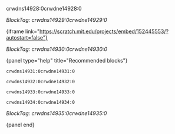 crwdns14928:0crwdne14928:0

*BlockTag: crwdns14929:0crwdne14929:0*

{iframe link="https://scratch.mit.edu/projects/embed/152445553/?autostart=false"}

*BlockTag: crwdns14930:0crwdne14930:0*

{panel type="help" title="Recommended blocks"}

<pre><code class="scratch:split:random">crwdns14931:0crwdne14931:0
</code></pre>

<pre><code class="scratch:split:random">crwdns14932:0crwdne14932:0
</code></pre>

<pre><code class="scratch:split:random">crwdns14933:0crwdne14933:0
</code></pre>

<pre><code class="scratch:split:random">crwdns14934:0crwdne14934:0
</code></pre>

*BlockTag: crwdns14935:0crwdne14935:0*

{panel end}